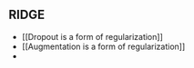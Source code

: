 ## RIDGE
- [[Dropout is a form of regularization]]
- [[Augmentation is a form of regularization]]
- 